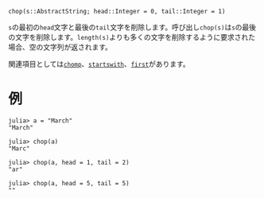 ```
chop(s::AbstractString; head::Integer = 0, tail::Integer = 1)
```

`s`の最初の`head`文字と最後の`tail`文字を削除します。呼び出し`chop(s)`は`s`の最後の文字を削除します。`length(s)`よりも多くの文字を削除するように要求された場合、空の文字列が返されます。

関連項目としては[`chomp`](@ref)、[`startswith`](@ref)、[`first`](@ref)があります。

# 例

```jldoctest
julia> a = "March"
"March"

julia> chop(a)
"Marc"

julia> chop(a, head = 1, tail = 2)
"ar"

julia> chop(a, head = 5, tail = 5)
""
```
